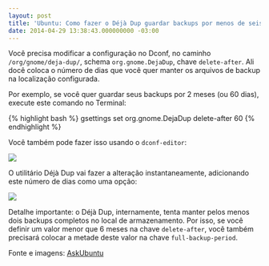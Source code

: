 ```yaml
---
layout: post
title: 'Ubuntu: Como fazer o Déjà Dup guardar backups por menos de seis meses'
date: 2014-04-29 13:38:43.000000000 -03:00
---
```

Você precisa modificar a configuração no Dconf, no caminho `/org/gnome/deja-dup/`, schema `org.gnome.DejaDup`, chave `delete-after`. Ali docê coloca o número de dias que você quer manter os arquivos de backup na localização configurada.

Por exemplo, se você quer guardar seus backups por 2 meses (ou 60 dias), execute este comando no Terminal:

{% highlight bash %}
gsettings set org.gnome.DejaDup delete-after 60
{% endhighlight %}

Você também pode fazer isso usando o `dconf-editor`:

![](/content/images/2014/May/1NOxS.png)

O utilitário Déjà Dup vai fazer a alteração instantaneamente, adicionando este número de dias como uma opção:

![](/content/images/2014/May/YpdDf.png)

Detalhe importante: o Déjà Dup, internamente, tenta manter pelos menos dois backups completos no local de armazenamento. Por isso, se você definir um valor menor que 6 meses na chave `delete-after`, você também precisará colocar a metade deste valor na chave `full-backup-period`.

Fonte e imagens: [AskUbuntu]

[AskUbuntu]: http://askubuntu.com/a/246708
